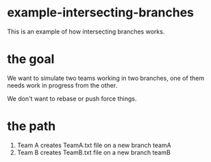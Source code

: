 # example-intersecting-branches
This is an example of how intersecting branches works. 

# the goal

We want to simulate two teams working in two branches, one of them needs work in progress from the other. 

We don't want to rebase or push force things. 

# the path

   1. Team A creates TeamA.txt file on a new branch teamA
   2. Team B creates TeamB.txt file on a new branch teamB
